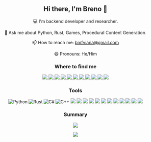 <h2 align="center"> Hi there, I'm Breno 👋 </h2>

<p align="center">
  💻 I'm backend developer and researcher.
</p>
<!-- <p align="center">
  🔭 I’m currently working on ...
</p> -->
<!-- <p align="center">
  🌱 I’m currently learning ...
</p> -->
<!-- <p align="center">
  👯 I’m looking to collaborate on ...
</p> -->
<!-- <p align="center">
  🤔 I’m looking for help with ...
</p> -->
<p align="center">
  💬 Ask me about Python, Rust, Games, Procedural Content Generation.
</p>
<p align="center">
  📫 How to reach me: <a href="mailto:bmfviana@gmail.com" target="_blank">bmfviana@gmail.com</a>
</p>
<p align="center">
  😄 Pronouns: He/Him
</p>
<!-- <p align="center">
  ⚡ Fun fact: ...
</p> -->

<!-- My interests lay mainly in Evolutionary Systems, Artificial Intelligence, and Procedural Content Generation for games. -->


<h3 align="center"> Where to find me </h3>


<p align="center">
<!--   <a href="" target="_blank">
    <img src="" >
  </a> -->
<!-- <img src="https://img.shields.io/badge/Gmail-D14836?style=for-the-badge&logo=gmail&logoColor=white)](bmfviana@gmail.com) -->
  <a href="https://linktr.ee/brenomfviana" target="_blank">
    <img src="https://img.shields.io/badge/linktree-39E09B?style=for-the-badge&logo=linktree&logoColor=white" >
  </a>
  <a href="https://www.linkedin.com/in/brenomfviana" target="_blank">
    <img src="https://img.shields.io/badge/-LinkedIn-0077B5?style=for-the-badge&logo=LinkedIn&logoColor=white" >
  </a>
  <!-- Research -->
  <a href="https://orcid.org/0000-0003-3441-508X" target="_blank">
    <img src="https://img.shields.io/badge/-Orcid-a6ce39?style=for-the-badge&logo=Orcid&logoColor=white" >
  </a>
  <a href="https://scholar.google.com.br/citations?user=VjiBzH8AAAAJ" target="_blank">
    <img src="https://img.shields.io/badge/Google_Scholar-4285F4?style=for-the-badge&logo=google-scholar&logoColor=white" >
  </a>
  <a href="https://www.researchgate.net/profile/Breno-Viana" target="_blank">
    <img src="https://img.shields.io/badge/Research_Gate-00CCBB.svg?&style=for-the-badge&logo=ResearchGate&logoColor=white" >
  </a>
  
  <!-- Social -->
  <a href="https://twitter.com/brenomfviana" target="_blank">
    <img src="https://img.shields.io/badge/-Twitter-1DA1F2?style=for-the-badge&logo=Twitter&logoColor=white" >
  </a>
  <a href="https://www.youtube.com/@brenomfviana" target="_blank">
    <img src="https://img.shields.io/badge/YouTube-FF0000?style=for-the-badge&logo=youtube&logoColor=white" >
  </a>
  <a href="https://www.instagram.com/brenomfviana" target="_blank">
    <img src="https://img.shields.io/badge/Instagram-E4405F?style=for-the-badge&logo=instagram&logoColor=white" >
  </a>
  <a href="https://www.tiktok.com/@brenomfviana" target="_blank">
    <img src="https://img.shields.io/badge/TikTok-000000?style=for-the-badge&logo=tiktok&logoColor=white" >
  </a>
  
  <!-- Blog -->
  <a href="https://dev.to/brenomfviana" target="_blank">
    <img src="https://img.shields.io/badge/dev.to-0A0A0A?style=for-the-badge&logo=devdotto&logoColor=white" >
  </a>
  <a href="https://brenomfviana.medium.com" target="_blank">
    <img src="https://img.shields.io/badge/Medium-12100E?style=for-the-badge&logo=medium&logoColor=white" >
  </a>
<!--   <a href="" target="_blank">
    <img src="https://img.shields.io/badge/Notion-000000?style=for-the-badge&logo=notion&logoColor=white" >
  </a> -->
  
  <!-- Dev -->
<!--   <a href="https://github.com/brenomfviana" target="_blank">
    <img src="https://img.shields.io/badge/GitHub-100000?style=for-the-badge&logo=github&logoColor=white" >
  </a>
  <a href="https://stackoverflow.com/users/13779034/breno-viana" target="_blank">
    <img src="https://img.shields.io/badge/Stack_Overflow-FE7A16?style=for-the-badge&logo=stack-overflow&logoColor=white" >
  </a>
  <a href="https://stackoverflow.com/users/13779034/breno-viana">
    <img src="https://img.shields.io/stackexchange/stackoverflow/r/13779034?color=orange&label=reputation&logo=stackoverflow&style=for-the-badge&cacheSeconds=86400" target="_blank">
  </a>
  <a href="" target="_blank">
    <img src="https://img.shields.io/badge/Kaggle-20BEFF?style=for-the-badge&logo=Kaggle&logoColor=white" >
  </a> -->
  
  <!-- Games: https://github.com/alexandresanlim/Badges4-README.md-Profile#-games- -->
<!--   <a href="" target="_blank">
    <img src="https://img.shields.io/badge/Itch.io-FA5C5C?style=for-the-badge&logo=itchdotio&logoColor=white)](https://brenomfviana.itch.io/" >
  </a>
  <a href="" target="_blank">
    <img src="https://img.shields.io/badge/Steam-000000?style=for-the-badge&logo=steam&logoColor=white)](https://steamcommunity.com/id/brenomfviana/" >
  </a> -->
</p>


<h3 align="center"> Tools </h3>

<p align="center">
  <!-- Languages https://github.com/alexandresanlim/Badges4-README.md-Profile#-languages- -->
  <img src="https://img.shields.io/badge/Python-3776AB?style=for-the-badge&logo=python&logoColor=white" alt="Python">
  <img src="https://img.shields.io/badge/Rust-E57324?style=for-the-badge&logo=rust&logoColor=white" alt="Rust">
  <img src="https://img.shields.io/badge/C%23-239120?style=for-the-badge&logo=c-sharp&logoColor=white" alt="C#">
  <img src="https://img.shields.io/badge/C%2B%2B-00599C?style=for-the-badge&logo=c%2B%2B&logoColor=white" alt="C++" >
<!--   <img src="https://img.shields.io/badge/C-00599C?style=for-the-badge&logo=c&logoColor=white" alt="C" > -->
<!--   <img src="https://img.shields.io/badge/Java-0a85bf?style=for-the-badge&logo=openjdk" alt="Java" > -->
  <img src="https://img.shields.io/badge/LaTeX-47A141?style=for-the-badge&logo=LaTeX&logoColor=white">
<!--   <img src="https://img.shields.io/badge/TypeScript-007ACC?style=for-the-badge&logo=typescript&logoColor=white"> -->
<!--   <img src="https://img.shields.io/badge/JavaScript-323330?style=for-the-badge&logo=javascript&logoColor=F7DF1E"> -->
<!--   <img src="https://img.shields.io/badge/HTML5-E34F26?style=for-the-badge&logo=html5&logoColor=white"> -->
<!--   <img src="https://img.shields.io/badge/CSS3-1572B6?style=for-the-badge&logo=css3&logoColor=white"> -->
  <!-- Backend -->
  <img src="https://img.shields.io/badge/Django-092E20?style=for-the-badge&logo=django&logoColor=green">
  <img src="https://img.shields.io/badge/django%20rest-ff1709?style=for-the-badge&logo=django&logoColor=white">
  <img src="https://img.shields.io/badge/Flask-000000?style=for-the-badge&logo=flask&logoColor=white">
  <!-- Databases -->
  <img src="https://img.shields.io/badge/PostgreSQL-316192?style=for-the-badge&logo=postgresql&logoColor=white">
  <img src="https://img.shields.io/badge/MySQL-005C84?style=for-the-badge&logo=mysql&logoColor=white">
  <!-- Frontend -->
<!-- <img src="https://img.shields.io/badge/Vue.js-35495E?style=for-the-badge&logo=vuedotjs&logoColor=4FC08D"> -->
  <!-- DevOps -->
<!--   <img src="https://img.shields.io/badge/Amazon_AWS-FF9900?style=for-the-badge&logo=amazonaws&logoColor=white"> -->
<!--   <img src="https://img.shields.io/badge/GitHub_Actions-2088FF?style=for-the-badge&logo=github-actions&logoColor=white"> -->
<!--   <img src="https://img.shields.io/badge/Terraform-7B42BC?style=for-the-badge&logo=terraform&logoColor=white"> -->
<!--   <img src="https://img.shields.io/badge/rabbitmq-%23FF6600.svg?&style=for-the-badge&logo=rabbitmq&logoColor=white"> -->
<!--   <img src="https://img.shields.io/badge/redis-%23DD0031.svg?&style=for-the-badge&logo=redis&logoColor=white"> -->
<!--   <img src="https://img.shields.io/badge/Ansible-000000?style=for-the-badge&logo=ansible&logoColor=white"> -->
<!--   <img src="https://img.shields.io/badge/Docker-2CA5E0?style=for-the-badge&logo=docker&logoColor=white"> -->
  <!-- OSs -->
  <img src="https://img.shields.io/badge/Ubuntu-E95420?style=for-the-badge&logo=ubuntu&logoColor=white">
  <!-- Others -->
  <img src="https://img.shields.io/badge/GIT-E44C30?style=for-the-badge&logo=git&logoColor=white">
  <img src="https://img.shields.io/badge/GNU%20Bash-4EAA25?style=for-the-badge&logo=GNU%20Bash&logoColor=white">
  <img src="https://img.shields.io/badge/starship-DD0B78?style=for-the-badge&logo=starship&logoColor=white">
  <img src="https://img.shields.io/badge/Overleaf-47A141?style=for-the-badge&logo=Overleaf&logoColor=white">
  <img src="https://img.shields.io/badge/Obsidian-483699?style=for-the-badge&logo=Obsidian&logoColor=white">
<!--   <img src=""> -->
  <!-- More Badges: https://github.com/alexandresanlim/Badges4-README.md-Profile -->
</p>


<h3 align="center"> Summary </h3>

<p align="center">
  <img src="https://github-readme-streak-stats.herokuapp.com/?user=brenomfviana&theme=white&ring=474b4f&hide_border=true&currStreakNum=24292e&fire=474b4f&currStreakLabel=3d3d3d">

<!--   <img src="https://github-readme-stats.vercel.app/api/top-langs/?username=brenomfviana&langs_count=8&theme=material-palenight&layout=compact&custom_title=%23%20Most%20Used%20Languages&show_icons=true"> -->

<!--   <img src="https://github-readme-stats.vercel.app/api?username=brenomfviana&theme=graywhite&count_private=true&show_icons=true" > -->
</p>

<!-- ![Visitor Badge](https://visitor-badge.laobi.icu/badge?page_id=brenomfviana) -->
<p align="center">
  <img src="https://komarev.com/ghpvc/?username=brenomfviana&label=Profile%20views&color=3FC1C9&style=for-the-badge">
</p>
